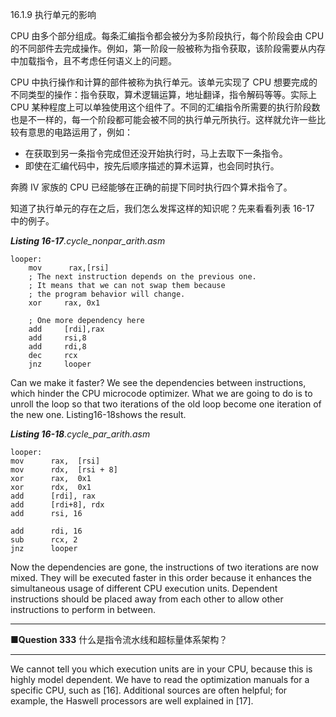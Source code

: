 16.1.9 执行单元的影响

CPU 由多个部分组成。每条汇编指令都会被分为多阶段执行，每个阶段会由 CPU 的不同部件去完成操作。例如，第一阶段一般被称为指令获取，该阶段需要从内存中加载指令，且不考虑任何语义上的问题。

CPU 中执行操作和计算的部件被称为执行单元。该单元实现了 CPU 想要完成的不同类型的操作：指令获取，算术逻辑运算，地址翻译，指令解码等等。实际上 CPU 某种程度上可以单独使用这个组件了。不同的汇编指令所需要的执行阶段数也是不一样的，每一个阶段都可能会被不同的执行单元所执行。这样就允许一些比较有意思的电路运用了，例如：

* 在获取到另一条指令完成但还没开始执行时，马上去取下一条指令。
* 即使在汇编代码中，按先后顺序描述的算术运算，也会同时执行。

奔腾 IV 家族的 CPU 已经能够在正确的前提下同时执行四个算术指令了。

知道了执行单元的存在之后，我们怎么发挥这样的知识呢？先来看看列表 16-17 中的例子。

_**Listing 16-17**.cycle\_nonpar\_arith.asm_

```
looper:
    mov      rax,[rsi]
    ; The next instruction depends on the previous one.
    ; It means that we can not swap them because
    ; the program behavior will change.
    xor     rax, 0x1

    ; One more dependency here
    add     [rdi],rax
    add     rsi,8
    add     rdi,8
    dec     rcx
    jnz     looper
```

Can we make it faster? We see the dependencies between instructions, which hinder the CPU microcode optimizer. What we are going to do is to unroll the loop so that two iterations of the old loop become one iteration of the new one. Listing16-18shows the result.

_**Listing 16-18**.cycle\_par\_arith.asm_

```
looper:
mov      rax,  [rsi]
mov      rdx,  [rsi + 8]
xor      rax,  0x1
xor      rdx,  0x1
add      [rdi], rax
add      [rdi+8], rdx
add      rsi, 16

add      rdi, 16
sub      rcx, 2
jnz      looper
```

Now the dependencies are gone, the instructions of two iterations are now mixed. They will be executed faster in this order because it enhances the simultaneous usage of different CPU execution units. Dependent instructions should be placed away from each other to allow other instructions to perform in between.

---

**■Question 333** 什么是指令流水线和超标量体系架构？

---

We cannot tell you which execution units are in your CPU, because this is highly model dependent. We have to read the optimization manuals for a specific CPU, such as \[16\]. Additional sources are often helpful; for example, the Haswell processors are well explained in \[17\].

